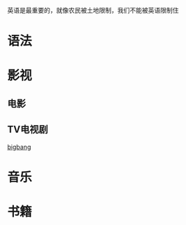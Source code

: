 英语是最重要的，就像农民被土地限制，我们不能被英语限制住


# 语法


# 影视

## 电影


## TV电视剧
[bigbang](tv/bigbang/bigbang.md)

# 音乐


# 书籍













